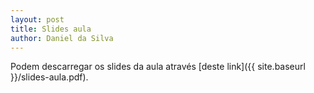 ```yaml
---
layout: post
title: Slides aula 
author: Daniel da Silva
---
```

Podem descarregar os slides da aula através [deste link]({{ site.baseurl }}/slides-aula.pdf).